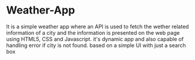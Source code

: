 # Weather-App
It is a simple weather app where an API is used to fetch the wether related information of a city and the information is presented on the web page using HTML5, CSS and Javascript.
it's dynamic app and also capable of handling error if city is not found.
based on a simple UI with just a search box
